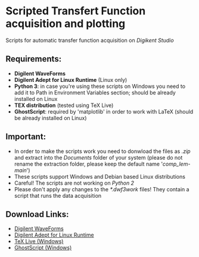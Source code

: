 # Scripted Transfert Function acquisition and plotting
Scripts for automatic transfer function acquisition on _Digikent Studio_

## Requirements:
* __Digilent WaveForms__
* __Digilent Adept for Linux Runtime__ (Linux only)
* __Python 3__: in case you're using these scripts on Windows you need to add it to Path in Environment Variables section; should be already installed on Linux
* __TEX distribution__ (tested using TeX Live)
* __GhostScript__: required by 'matplotlib' in order to work with LaTeX (should be already installed on Linux)


## Important:
* In order to make the scripts work you need to donwload the files as _.zip_ and extract into the _Documents_ folder of your system (please do not rename the extraction folder, please keep the default name '_comp\_lem-main_')
* These scripts support Windows and Debian based Linux distributions
* Careful! The scripts are not working on _Python 2_
* Please don't apply any changes to the _*.dwf3work_ files! They contain a script that runs the data acquisition


## Download Links:
* [Digilent WaveForms](https://mautic.digilentinc.com/waveforms-download)
* [Digilent Adept for Linux Runtime](https://mautic.digilentinc.com/adept-runtime-download)
* [TeX Live (Windows)](https://tug.org/texlive/acquire-netinstall.html)
* [GhostScript (Windows)](https://ghostscript.com/download/gsdnld.html)